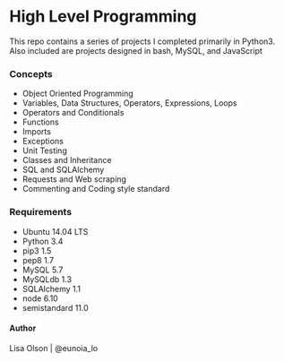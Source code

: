 # High Level Programming
This repo contains a series of projects I completed primarily in Python3. Also included are projects designed in bash, MySQL, and JavaScript

### Concepts
- Object Oriented Programming
- Variables, Data Structures, Operators, Expressions, Loops
- Operators and Conditionals
- Functions
- Imports
- Exceptions
- Unit Testing
- Classes and Inheritance
- SQL and SQLAlchemy
- Requests and Web scraping
- Commenting and Coding style standard

### Requirements
- Ubuntu 14.04 LTS
- Python 3.4
- pip3 1.5
- pep8 1.7
- MySQL 5.7
- MySQLdb 1.3
- SQLAlchemy 1.1
- node 6.10
- semistandard 11.0

#### Author
Lisa Olson | @eunoia_lo
